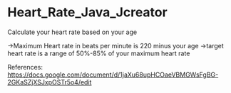 # Heart_Rate_Java_Jcreator
Calculate your heart rate based on your age

->Maximum Heart rate in beats per minute is 220 minus your age
->target heart rate is a range of 50%-85% of your maximum heart rate


References:
https://docs.google.com/document/d/1jaXu68upHCOaeVBMGWsFgBG-2GKaSZjXSJxpOSTr5o4/edit
